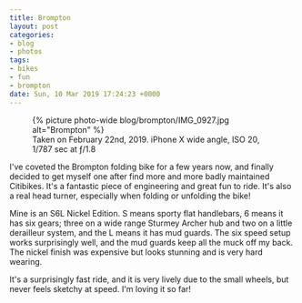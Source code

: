 ```yaml
---
title: Brompton
layout: post
categories:
- blog
- photos
tags:
- bikes
- fun
- brompton
date: Sun, 10 Mar 2019 17:24:23 +0000
---
```


<figure class="photo photo--wide">
  {% picture photo-wide blog/brompton/IMG_0927.jpg alt="Brompton" %}
  <figcaption>Taken on February 22nd, 2019. iPhone X wide angle, ISO 20, 1/787 sec at ƒ/1.8</figcaption>
</figure>

I've coveted the Brompton folding bike for a few years now, and finally decided
to get myself one after find more and more badly maintained Citibikes. It's
a fantastic piece of engineering and great fun to ride. It's also a real head
turner, especially when folding or unfolding the bike!

Mine is an S6L Nickel Edition. S means sporty flat handlebars, 6 means it has
six gears; three on a wide range Sturmey Archer hub and two on a little
derailleur system, and the L means it has mud guards. The six speed setup works
surprisingly well, and the mud guards keep all the muck off my back. The nickel
finish was expensive but looks stunning and is very hard wearing.

It's a surprisingly fast ride, and it is very lively due to the small wheels,
but never feels sketchy at speed. I'm loving it so far!



